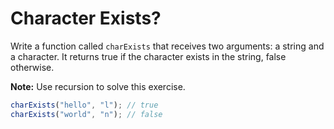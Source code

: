 # Character Exists?

Write a function called `charExists` that receives two arguments: a string and a character. It returns true if the character exists in the string, false otherwise.

**Note:** Use recursion to solve this exercise.

```javascript
charExists("hello", "l"); // true
charExists("world", "n"); // false
```
